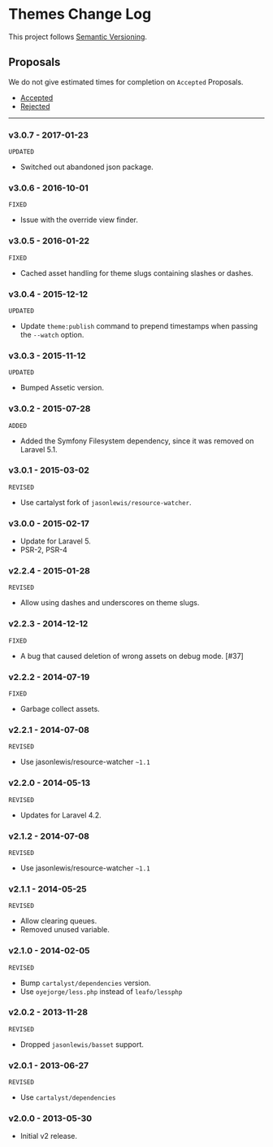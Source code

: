 # Themes Change Log

This project follows [Semantic Versioning](CONTRIBUTING.md).

## Proposals

We do not give estimated times for completion on `Accepted` Proposals.

- [Accepted](https://github.com/cartalyst/themes/labels/Accepted)
- [Rejected](https://github.com/cartalyst/themes/labels/Rejected)

---

### v3.0.7 - 2017-01-23

`UPDATED`

- Switched out abandoned json package.

### v3.0.6 - 2016-10-01

`FIXED`

- Issue with the override view finder.

### v3.0.5 - 2016-01-22

`FIXED`

- Cached asset handling for theme slugs containing slashes or dashes.

### v3.0.4 - 2015-12-12

`UPDATED`

- Update `theme:publish` command to prepend timestamps when passing the `--watch` option.

### v3.0.3 - 2015-11-12

`UPDATED`

- Bumped Assetic version.

### v3.0.2 - 2015-07-28

`ADDED`

- Added the Symfony Filesystem dependency, since it was removed on Laravel 5.1.

### v3.0.1 - 2015-03-02

`REVISED`

- Use cartalyst fork of `jasonlewis/resource-watcher`.

### v3.0.0 - 2015-02-17

- Update for Laravel 5.
- PSR-2, PSR-4

### v2.2.4 - 2015-01-28

`REVISED`

- Allow using dashes and underscores on theme slugs.

### v2.2.3 - 2014-12-12

`FIXED`

- A bug that caused deletion of wrong assets on debug mode. [#37]

### v2.2.2 - 2014-07-19

`FIXED`

- Garbage collect assets.

### v2.2.1 - 2014-07-08

`REVISED`

- Use jasonlewis/resource-watcher `~1.1`

### v2.2.0 - 2014-05-13

`REVISED`

- Updates for Laravel 4.2.

### v2.1.2 - 2014-07-08

`REVISED`

- Use jasonlewis/resource-watcher `~1.1`

### v2.1.1 - 2014-05-25

`REVISED`

- Allow clearing queues.
- Removed unused variable.

### v2.1.0 - 2014-02-05

`REVISED`

- Bump `cartalyst/dependencies` version.
- Use `oyejorge/less.php` instead of `leafo/lessphp`

### v2.0.2 - 2013-11-28

`REVISED`

- Dropped `jasonlewis/basset` support.

### v2.0.1 - 2013-06-27

`REVISED`

- Use `cartalyst/dependencies`

### v2.0.0 - 2013-05-30

- Initial v2 release.
